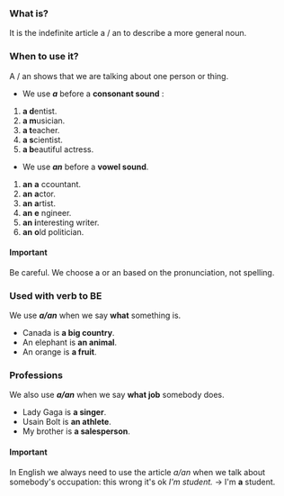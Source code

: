 ### What is?
It is the indefinite article a / an to describe a more general noun.

### When to use it?
A / an shows that we are talking about one person or thing.

-  We use **_a_** before a **consonant sound** :
1. **a d**entist.
2. **a m**usician.
3. **a t**eacher.
4. **a s**cientist.
5. **a b**eautiful actress.

- We use **_an_** before a **vowel sound**.
1. **an** **a** ccountant.
2. **an** **a**ctor.
3. **an** **a**rtist.
4. **an** **e** ngineer.
5. **an** **i**nteresting writer.
6. **an** **o**ld politician.

#### Important
Be careful. We choose a or an based on the pronunciation, not spelling.

### Used with verb  to BE
We use _**_a/an_**_ when we say **what** something is.

- Canada is **a big country**.
- An elephant is **an animal**.
- An orange is **a fruit**.

### Professions
We also use **_a/an_** when we say **what job** somebody does.

- Lady Gaga is **a singer**.
- Usain Bolt is **an athlete**.
- My brother is **a salesperson**.

#### Important
In English we always need to use the article _a/an_ when we talk about somebody's occupation:
this wrong         it's ok
_I'm student._ -> I'm **a** student.
